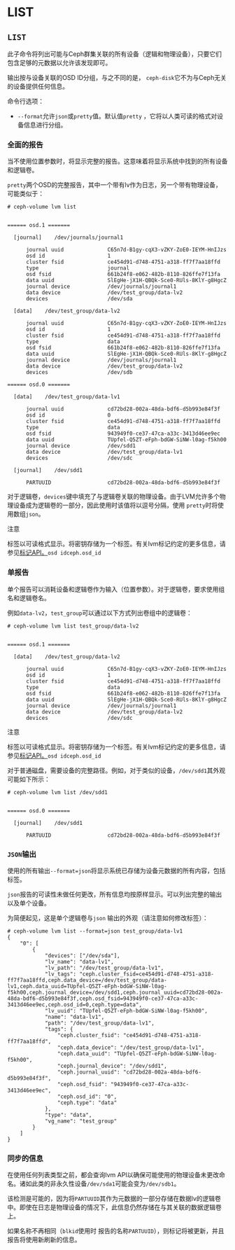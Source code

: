 # LIST

## `LIST`

此子命令将列出可能与Ceph群集关联的所有设备（逻辑和物理设备），只要它们包含足够的元数据以允许该发现即可。

输出按与设备关联的OSD ID分组，与之不同的是， `ceph-disk`它不为与Ceph无关的设备提供任何信息。

命令行选项：

* `--format`允许`json`或`pretty`值。默认值`pretty` ，它将以人类可读的格式对设备信息进行分组。

### 全面的报告

当不使用位置参数时，将显示完整的报告。这意味着将显示系统中找到的所有设备和逻辑卷。

`pretty`两个OSD的完整报告，其中一个带有lv作为日志，另一个带有物理设备，可能类似于：

```text
# ceph-volume lvm list


====== osd.1 =======

  [journal]    /dev/journals/journal1

      journal uuid              C65n7d-B1gy-cqX3-vZKY-ZoE0-IEYM-HnIJzs
      osd id                    1
      cluster fsid              ce454d91-d748-4751-a318-ff7f7aa18ffd
      type                      journal
      osd fsid                  661b24f8-e062-482b-8110-826ffe7f13fa
      data uuid                 SlEgHe-jX1H-QBQk-Sce0-RUls-8KlY-g8HgcZ
      journal device            /dev/journals/journal1
      data device               /dev/test_group/data-lv2
      devices                   /dev/sda

  [data]    /dev/test_group/data-lv2

      journal uuid              C65n7d-B1gy-cqX3-vZKY-ZoE0-IEYM-HnIJzs
      osd id                    1
      cluster fsid              ce454d91-d748-4751-a318-ff7f7aa18ffd
      type                      data
      osd fsid                  661b24f8-e062-482b-8110-826ffe7f13fa
      data uuid                 SlEgHe-jX1H-QBQk-Sce0-RUls-8KlY-g8HgcZ
      journal device            /dev/journals/journal1
      data device               /dev/test_group/data-lv2
      devices                   /dev/sdb

====== osd.0 =======

  [data]    /dev/test_group/data-lv1

      journal uuid              cd72bd28-002a-48da-bdf6-d5b993e84f3f
      osd id                    0
      cluster fsid              ce454d91-d748-4751-a318-ff7f7aa18ffd
      type                      data
      osd fsid                  943949f0-ce37-47ca-a33c-3413d46ee9ec
      data uuid                 TUpfel-Q5ZT-eFph-bdGW-SiNW-l0ag-f5kh00
      journal device            /dev/sdd1
      data device               /dev/test_group/data-lv1
      devices                   /dev/sdc

  [journal]    /dev/sdd1

      PARTUUID                  cd72bd28-002a-48da-bdf6-d5b993e84f3f
```

对于逻辑卷，`devices`键中填充了与逻辑卷关联的物理设备。由于LVM允许多个物理设备成为逻辑卷的一部分，因此使用时该值将以逗号分隔，使用 `pretty`时将使用数组`json`。

注意 

标签以可读格式显示。将密钥存储为一个标签。有关lvm标记约定的更多信息，请参见[标记API。](https://docs.ceph.com/docs/nautilus/dev/ceph-volume/lvm/#ceph-volume-lvm-tag-api)`osd idceph.osd_id`

### 单报告

单个报告可以消耗设备和逻辑卷作为输入（位置参数）。对于逻辑卷，要求使用组名和逻辑卷名。

例如`data-lv2`，`test_group`可以通过以下方式列出卷组中的逻辑卷：

```text
# ceph-volume lvm list test_group/data-lv2


====== osd.1 =======

  [data]    /dev/test_group/data-lv2

      journal uuid              C65n7d-B1gy-cqX3-vZKY-ZoE0-IEYM-HnIJzs
      osd id                    1
      cluster fsid              ce454d91-d748-4751-a318-ff7f7aa18ffd
      type                      data
      osd fsid                  661b24f8-e062-482b-8110-826ffe7f13fa
      data uuid                 SlEgHe-jX1H-QBQk-Sce0-RUls-8KlY-g8HgcZ
      journal device            /dev/journals/journal1
      data device               /dev/test_group/data-lv2
      devices                   /dev/sdc
```

注意 

标签以可读格式显示。将密钥存储为一个标签。有关lvm标记约定的更多信息，请参见[标记API。](https://docs.ceph.com/docs/nautilus/dev/ceph-volume/lvm/#ceph-volume-lvm-tag-api)`osd idceph.osd_id`

对于普通磁盘，需要设备的完整路径。例如，对于类似的设备，`/dev/sdd1`其外观可能如下所示：

```text
# ceph-volume lvm list /dev/sdd1


====== osd.0 =======

  [journal]    /dev/sdd1

      PARTUUID                  cd72bd28-002a-48da-bdf6-d5b993e84f3f
```

### `JSON`输出

使用的所有输出`--format=json`将显示系统已存储为设备元数据的所有内容，包括标签。

`json`报告的可读性未做任何更改，所有信息均按原样显示。可以列出完整的输出以及单个设备。

为简便起见，这是单个逻辑卷与`json` 输出的外观（请注意如何修改标签）：

```text
# ceph-volume lvm list --format=json test_group/data-lv1
{
    "0": [
        {
            "devices": ["/dev/sda"],
            "lv_name": "data-lv1",
            "lv_path": "/dev/test_group/data-lv1",
            "lv_tags": "ceph.cluster_fsid=ce454d91-d748-4751-a318-ff7f7aa18ffd,ceph.data_device=/dev/test_group/data-lv1,ceph.data_uuid=TUpfel-Q5ZT-eFph-bdGW-SiNW-l0ag-f5kh00,ceph.journal_device=/dev/sdd1,ceph.journal_uuid=cd72bd28-002a-48da-bdf6-d5b993e84f3f,ceph.osd_fsid=943949f0-ce37-47ca-a33c-3413d46ee9ec,ceph.osd_id=0,ceph.type=data",
            "lv_uuid": "TUpfel-Q5ZT-eFph-bdGW-SiNW-l0ag-f5kh00",
            "name": "data-lv1",
            "path": "/dev/test_group/data-lv1",
            "tags": {
                "ceph.cluster_fsid": "ce454d91-d748-4751-a318-ff7f7aa18ffd",
                "ceph.data_device": "/dev/test_group/data-lv1",
                "ceph.data_uuid": "TUpfel-Q5ZT-eFph-bdGW-SiNW-l0ag-f5kh00",
                "ceph.journal_device": "/dev/sdd1",
                "ceph.journal_uuid": "cd72bd28-002a-48da-bdf6-d5b993e84f3f",
                "ceph.osd_fsid": "943949f0-ce37-47ca-a33c-3413d46ee9ec",
                "ceph.osd_id": "0",
                "ceph.type": "data"
            },
            "type": "data",
            "vg_name": "test_group"
        }
    ]
}
```

### 同步的信息

在使用任何列表类型之前，都会查询lvm API以确保可能使用的物理设备未更改命名。诸如此类的非永久性设备`/dev/sda1`可能会变为`/dev/sdb1`。

该检测是可能的，因为将`PARTUUID`其作为元数据的一部分存储在数据lv的逻辑卷中。即使在日志是物理设备的情况下，此信息仍然存储在与其关联的数据逻辑卷上。

如果名称不再相同（`blkid`使用时 报告的名称`PARTUUID`），则标记将被更新，并且报告将使用新刷新的信息。

